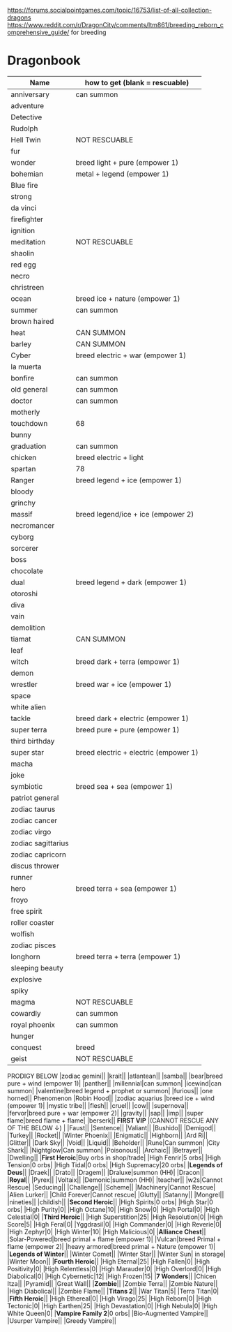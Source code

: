 https://forums.socialpointgames.com/topic/16753/list-of-all-collection-dragons 
https://www.reddit.com/r/DragonCity/comments/ltm861/breeding_reborn_comprehensive_guide/ for breeding
# Dragonbook

| Name| how to get (blank = rescuable) |
| --- |  --- | 
|anniversary|can summon|
|adventure||
|Detective||
|Rudolph||
|Hell Twin|NOT RESCUABLE|
|fur||
|wonder|breed light + pure (empower 1)|
|bohemian|metal + legend (empower 1)|
|Blue fire||
|strong||
|da vinci||
|firefighter||
|ignition||
|meditation|NOT RESCUABLE|
|shaolin||
|red egg||
|necro||
|christreen||
|ocean|breed ice + nature (empower 1)|
|summer|can summon|
|brown haired||
|heat|CAN SUMMON|
|barley|CAN SUMMON|
|Cyber|breed electric + war (empower 1)|
|la muerta||
|bonfire|can summon|
|old general|can summon|
|doctor|can summon|
|motherly||
|touchdown|68|
|bunny||
|graduation|can summon|
|chicken|breed electric + light|
|spartan|78|
|Ranger|breed legend + ice (empower 1)|
|bloody||
|grinchy||
|massif|breed legend/ice + ice (empower 2)|
|necromancer||
|cyborg||
|sorcerer||
|boss||
|chocolate||
|dual|breed legend + dark (empower 1)|
|otoroshi||
|diva||
|vain||
|demolition||
|tiamat|CAN SUMMON|
|leaf||
|witch|breed dark + terra (empower 1)|
|demon||
|wrestler|breed war + ice (empower 1)|
|space||
|white alien||
|tackle|breed dark + electric (empower 1)|
|super terra|breed pure + pure (empower 1)|
|third birthday||
|super star|breed electric + electric (empower 1)|
|macha||
|joke||
|symbiotic|breed sea + sea (empower 1)|
|patriot general||
|zodiac taurus||
|zodiac cancer||
|zodiac virgo||
|zodiac sagittarius||
|zodiac capricorn||
|discus thrower||
|runner||
|hero|breed terra + sea (empower 1)|
|froyo||
|free spirit||
|roller coaster||
|wolfish||
|zodiac pisces||
|longhorn|breed terra + terra (empower 1)|
|sleeping beauty||
|explosive||
|spiky||
|magma|NOT RESCUABLE|
|cowardly|can summon|
|royal phoenix|can summon|
|hunger||
|conquest|breed|
|geist|NOT RESCUABLE|
PRODIGY BELOW
|zodiac gemini||
|krait||
|atlantean||
|samba||
|bear|breed pure + wind (empower 1)|
|panther||
|millennial|can summon|
|icewind|can summon|
|valentine|breed legend + prophet or summon|
|furious||
|one horned||
Phenomenon
|Robin Hood||
|zodiac aquarius |breed ice + wind (empower 1)|
|mystic tribe||
|flesh||
|cruel||
|cow||
|supernova||
|fervor|breed pure + war (empower 2)|
|gravity||
|sap||
|imp||
|super flame|breed flame + flame|
|berserk||
**FIRST VIP** |(CANNOT RESCUE ANY OF THE BELOW &#8595;) |
|Faust||
|Sentence||
|Valiant||
|Bushido||
|Demigod||
|Turkey||
|Rocket||
|Winter Phoenix||
|Enigmatic||
|Highborn||
|Ard Ri||
|Glitter||
|Dark Sky||
|Void||
|Liquid||
|Beholder||
|Rune|Can summon|
|City Shark||
|Nightglow|Can summon|
|Poisonous||
|Archaic||
|Betrayer||
|Dwelling||
|**First Heroic**|Buy orbs in shop/trade|
|High Fenrir|5 orbs|
|High Tension|0 orbs|
|High Tidal|0 orbs|
|High Supremacy|20 orbs|
|**Legends of Deus**||
|Draek||
|Drato||
|Dragem||
|Draluxe|summon (HH)|
|Dracon||
|**Royal**||
|Pyrex||
|Voltaix||
|Demonic|summon (HH)|
|teacher||
|w2s|Cannot Rescue|
|Seducing||
|Challenge||
|Scheme||
|Machinery|Cannot Rescue|
|Alien Lurker||
|Child Forever|Cannot rescue|
|Glutty||
|Satanny||
|Mongrel||
|nineties||
|childish||
|**Second Heroic**||
|High Spirits|0 orbs|
|High Star|0 orbs|
|High Purity|0|
|High Octane|10|
|High Snow|0|
|High Portal|0|
|High Celestial|0|
|**Third Heroic**||
|High Superstition|25|
|High Resolution|0|
|High Score|5|
|High Feral|0|
|Yggdrasil|0|
|High Commander|0|
|High Reverie|0|
|High Zephyr|0|
|High Winter|10|
|High Malicious|0|
|**Alliance Chest**||
|Solar-Powered|breed primal + flame (empower 1)|
|Vulcan|breed Primal + flame (empower 2)|
|heavy armored|breed primal + Nature (empower 1)|
|**Legends of Winter**||
|Winter Comet||
|Winter Star||
|Winter Sun| in storage|
|Winter Moon||
|**Fourth Heroic**||
|High Eternal|25|
|High Fallen|0|
|High Positivity|0|
|High Relentless|0|
|High Marauder|0|
|High Overlord|0|
|High Diabolical|0|
|High Cybernetic|12|
|High Frozen|15|
|**7 Wonders**||
|Chicen Itza||
|Pyramid||
|Great Wall||
|**Zombie**||
|Zombie Terra||
|Zombie Nature||
|High Diabolical||
|Zombie Flame||
|**Titans 2**||
|War Titan|5|
|Terra Titan|0|
|**Fifth Heroic**||
|High Ethereal|0|
|High Virago|25|
|High Reborn|0|
|High Tectonic|0|
|High Earthen|25|
|High Devastation|0|
|High Nebula|0|
|High White Queen|0|
|**Vampire Family 2**|0 orbs|
|Bio-Augmented Vampire||
|Usurper Vampire||
|Greedy Vampire||



